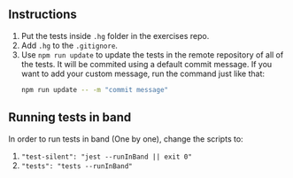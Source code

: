 ## Instructions

1. Put the tests inside `.hg` folder in the exercises repo.
1. Add `.hg` to the `.gitignore`.
1. Use `npm run update` to update the tests in the remote repository of all of the tests.
   It will be commited using a default commit message. If you want to add your custom message, run the command just like that:
   ```bash
   npm run update -- -m "commit message"
   ```

## Running tests in band

In order to run tests in band (One by one), change the scripts to:

1. `"test-silent": "jest --runInBand || exit 0"`
1. `"tests": "tests --runInBand"`

